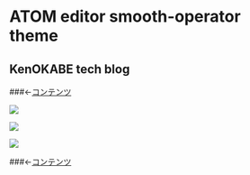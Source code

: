 # ATOM editor smooth-operator theme
## KenOKABE tech blog
###←[コンテンツ](/contents/entries/entry0/entry.html)

![](http://localhost:18080/contents/entries/entry20140130/img/smooth-operator-navy.png)

![](http://localhost:18080/contents/entries/entry20140130/img/smooth-operator.png)

![](http://localhost:18080/contents/entries/entry20140130/img/settings.png)


###←[コンテンツ](/contents/entries/entry0/entry.html)
